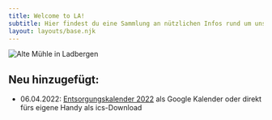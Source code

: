 ```yaml
---
title: Welcome to LA!
subtitle: Hier findest du eine Sammlung an nützlichen Infos rund um unsere Gemeinde Ladbergen.
layout: layouts/base.njk
---
```

<div class="responsiveImg">
  <img alt="Alte Mühle in Ladbergen" src="/images/ladbergen_alte_muehle.jpg" />
</div>

## Neu hinzugefügt:

- 06.04.2022: [Entsorgungskalender 2022](/entsorgungskalender) als Google Kalender oder direkt fürs eigene Handy als ics-Download